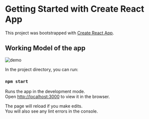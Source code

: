 # Getting Started with Create React App

This project was bootstrapped with [Create React App](https://github.com/facebook/create-react-app).

## Working Model of the app
![demo](lybrate.gif)

In the project directory, you can run:

### `npm start`

Runs the app in the development mode.\
Open [http://localhost:3000](http://localhost:3000) to view it in the browser.

The page will reload if you make edits.\
You will also see any lint errors in the console.

